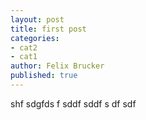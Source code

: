 ```yaml
---
layout: post
title: first post
categories: 
- cat2
- cat1
author: Felix Brucker
published: true
---
```


shf
sdgfds
f
sddf
sddf
s
df
sdf
